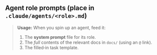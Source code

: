 ## Agent role prompts (place in `.claude/agents/<role>.md`)

> **Usage:** When you spin up an agent, feed it:
>
> 1. The **system prompt** file for its role.
> 2. The *full* contents of the relevant docs in `docs/` (using an `@` link).
> 3. The filled‑in task template.

